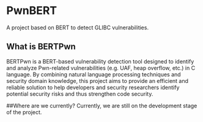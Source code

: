# PwnBERT
A project based on BERT to detect GLIBC vulnerabilities.
## What is BERTPwn
BERTPwn is a BERT-based vulnerability detection tool designed to identify and analyze Pwn-related vulnerabilities (e.g. UAF, heap overflow, etc.) in C language. By combining natural language processing techniques and security domain knowledge, this project aims to provide an efficient and reliable solution to help developers and security researchers identify potential security risks and thus strengthen code security.

##Where are we currently?
Currently, we are still on the development stage of the project.
